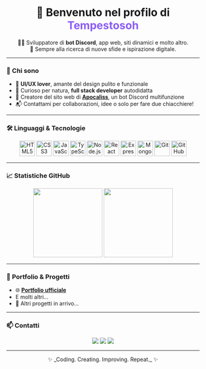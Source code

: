 <!-- Profilo GitHub Personalizzato per Tempestosoh -->

<h1 align="center">👋 Benvenuto nel profilo di <span style="color:#8b5cf6;">Tempestosoh</span></h1>

<p align="center">
  👨‍💻 Sviluppatore di <b>bot Discord</b>, app web, siti dinamici e molto altro. <br>
  🎯 Sempre alla ricerca di nuove sfide e ispirazione digitale.
</p>

---

### 🚀 Chi sono

- 🎨 **UI/UX lover**, amante del design pulito e funzionale  
- 🧠 Curioso per natura, **full stack developer** autodidatta  
- 🔧 Creatore del sito web di [**Apocaliss**]([https://discord.gg/](https://tempestosoh.github.io/apocaliss/hpage.html)), un bot Discord multifunzione  
- 📬 Contattami per collaborazioni, idee o solo per fare due chiacchiere!

---

### 🛠️ Linguaggi & Tecnologie

<p align="center">
  <img src="https://cdn.jsdelivr.net/gh/devicons/devicon/icons/html5/html5-original.svg" width="40" alt="HTML5" />
  <img src="https://cdn.jsdelivr.net/gh/devicons/devicon/icons/css3/css3-original.svg" width="40" alt="CSS3" />
  <img src="https://cdn.jsdelivr.net/gh/devicons/devicon/icons/javascript/javascript-original.svg" width="40" alt="JavaScript" />
  <img src="https://cdn.jsdelivr.net/gh/devicons/devicon/icons/typescript/typescript-original.svg" width="40" alt="TypeScript" />
  <img src="https://cdn.jsdelivr.net/gh/devicons/devicon/icons/nodejs/nodejs-original.svg" width="40" alt="Node.js" />
  <img src="https://cdn.jsdelivr.net/gh/devicons/devicon/icons/react/react-original.svg" width="40" alt="React" />
  <img src="https://cdn.jsdelivr.net/gh/devicons/devicon/icons/express/express-original.svg" width="40" alt="Express" />
  <img src="https://cdn.jsdelivr.net/gh/devicons/devicon/icons/mongodb/mongodb-original.svg" width="40" alt="MongoDB" />
  <img src="https://cdn.jsdelivr.net/gh/devicons/devicon/icons/git/git-original.svg" width="40" alt="Git" />
  <img src="https://cdn.jsdelivr.net/gh/devicons/devicon/icons/github/github-original.svg" width="40" alt="GitHub" />
</p>

---

### 📈 Statistiche GitHub

<p align="center">
  <img src="https://github-readme-stats.vercel.app/api?username=Tempestosoh&show_icons=true&theme=radical" height="180" />
  <img src="https://github-readme-stats.vercel.app/api/top-langs/?username=Tempestosoh&layout=compact&theme=radical" height="180" />
</p>

---

### 💼 Portfolio & Progetti

- 🌐 [**Portfolio ufficiale**](https://tempestosoh.github.io/portfolio/homepage.html)
- E molti altri...
- 🔧 Altri progetti in arrivo...

---

### 📫 Contatti

<p align="center">
  <a href="mailto:tempestosoh@gmail.com"><img src="https://img.shields.io/badge/Email-%23D14836.svg?style=for-the-badge&logo=gmail&logoColor=white"/></a>
  <a href="https://discord.gg/users/1124418562761695253"><img src="https://img.shields.io/badge/Discord-%237289DA.svg?style=for-the-badge&logo=discord&logoColor=white"/></a>
  <a href="https://tempestosoh.github.io/portfolio/homepage.html"><img src="https://img.shields.io/badge/Portfolio-%23000000.svg?style=for-the-badge&logo=firefox&logoColor=white"/></a>
</p>

---

<p align="center">✨ _Coding. Creating. Improving. Repeat._ ✨</p>
